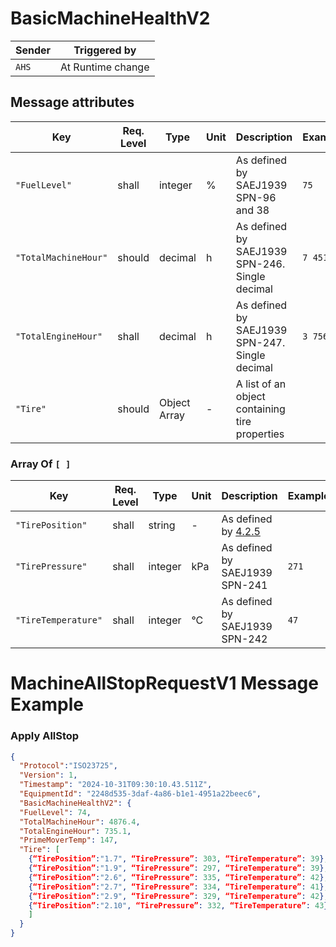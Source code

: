 # BasicMachineHealthV2

|Sender| Triggered by | 
|---|---|
|`AHS` |  At Runtime change |

## Message attributes

| Key                  | Req. Level | Type          | Unit  | Description                                             | Example   |
|-------------------------|-----------|--------------|------|---------------------------------------------------------|-----------|
| `"FuelLevel"`           | shall     | integer      | %    | As defined by SAEJ1939 SPN-96 and 38                   | `75`      |
| `"TotalMachineHour"`    | should    | decimal      | h    | As defined by SAEJ1939 SPN-246. Single decimal         | `7 451,1` |
| `"TotalEngineHour"`     | shall     | decimal      | h    | As defined by SAEJ1939 SPN-247. Single decimal         | `3 756,8` |
| `"Tire"`               | should    | Object Array | -    | A list of an object containing tire properties         |           |

### Array Of `[ ]`
| Key             | Req. Level | Type    | Unit  | Description                            | Example |
|-------------------|-----------|--------|------|--------------------------------|---------|
| `"TirePosition"`  | shall     | string  | -    | As defined by [4.2.5](#)               |         |
| `"TirePressure"`  | shall     | integer | kPa  | As defined by SAEJ1939 SPN-241         | `271`   |
| `"TireTemperature"` | shall     | integer | °C   | As defined by SAEJ1939 SPN-242         | `47`    |

# MachineAllStopRequestV1 Message Example
### Apply AllStop
```json
{
  "Protocol":"ISO23725",
  "Version": 1,
  "Timestamp": "2024-10-31T09:30:10.43.511Z",
  "EquipmentId": "2248d535-3daf-4a86-b1e1-4951a22beec6",
  "BasicMachineHealthV2": {
  "FuelLevel": 74,
  "TotalMachineHour": 4876.4,
  "TotalEngineHour": 735.1,
  "PrimeMoverTemp": 147,
  "Tire": [
    {“TirePosition”:"1.7", “TirePressure”: 303, “TireTemperature”: 39},
    {“TirePosition”:"1.9", “TirePressure”: 297, “TireTemperature”: 39},
    {“TirePosition”:"2.6", “TirePressure”: 335, “TireTemperature”: 42},
    {“TirePosition”:"2.7", “TirePressure”: 334, “TireTemperature”: 41},
    {“TirePosition”:"2.9", “TirePressure”: 329, “TireTemperature”: 42},
    {“TirePosition”:"2.10", “TirePressure”: 332, “TireTemperature”: 43}
    ]
  }
}
```
